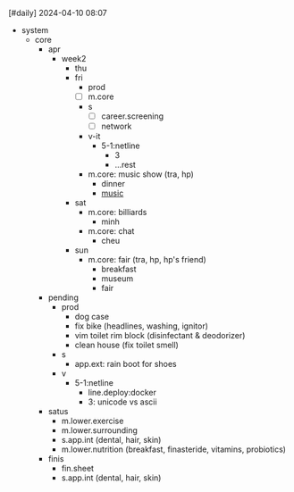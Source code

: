 [#daily]
2024-04-10
08:07

- system
	- core
		- apr
			- week2
				- thu
				- fri
					- prod
					- [ ] m.core
					- s 
						- [ ] career.screening
						- [ ] network
					- v-it
						- 5-1:netline
							- 3
							- ...rest
					- m.core: music show (tra, hp)
						- dinner
						- [music](https://www.facebook.com/events/s/-sai-gon-bat-tien-qua-hai-mung/413374937991075/?mibextid=9l3rBW&rdid=1oBy5BkDXW1TJ7SH)
				- sat
					- m.core: billiards
						- minh
					- m.core: chat
						- cheu
				- sun
					- m.core: fair (tra, hp, hp's friend)
						- breakfast
						- museum
						- fair
		- pending
			- prod
				- dog case
				- fix bike (headlines, washing, ignitor)
				- vim toilet rim block (disinfectant & deodorizer)
				- clean house (fix toilet smell)
			- s
				- app.ext: rain boot for shoes
			- v
				- 5-1:netline
					- line.deploy:docker
					- 3: unicode vs ascii
		- satus
			- m.lower.exercise
			- m.lower.surrounding
			- s.app.int (dental, hair, skin)
			- m.lower.nutrition (breakfast, finasteride, vitamins, probiotics)
		- finis
			- fin.sheet
			- s.app.int (dental, hair, skin)